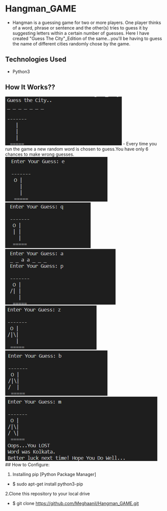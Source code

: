 # Hangman_GAME
- Hangman is a guessing game for two or more players. One player thinks of a word, phrase or sentence and the other(s) tries to guess it by suggesting letters within a certain number of guesses. 
Here I have created "Guess The City"_Edition of the same...you'll be having to guess the name of different cities randomly chose by the game.
## Technologies Used
 - Python3
## How It Works??
<img src="img1.png">
- Every time you run the game a new random word is chosen to guess.You have only 6 chances to make wrong guesses.
<img src="img2.png">
<img src="img3.png">
<img src="img4.png">
<img src="img5.png">
<img src="img6.png">
<img src="img7.png">
## How to Configure:

1. Installing pip [Python Package Manager]

-  $ sudo apt-get install python3-pip

2.Clone this repository to your local drive

- $ git clone https://github.com/Meghaanil/Hangman_GAME.git


